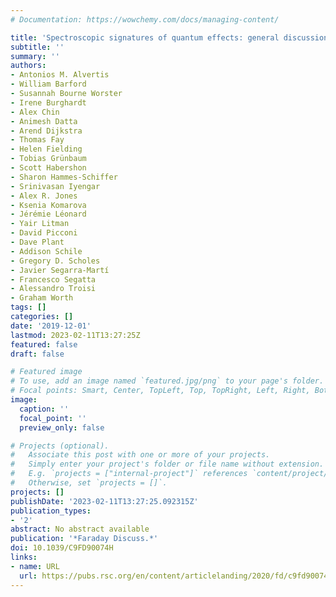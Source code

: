 ```yaml
---
# Documentation: https://wowchemy.com/docs/managing-content/

title: 'Spectroscopic signatures of quantum effects: general discussion'
subtitle: ''
summary: ''
authors:
- Antonios M. Alvertis
- William Barford
- Susannah Bourne Worster
- Irene Burghardt
- Alex Chin
- Animesh Datta
- Arend Dijkstra
- Thomas Fay
- Helen Fielding
- Tobias Grünbaum
- Scott Habershon
- Sharon Hammes-Schiffer
- Srinivasan Iyengar
- Alex R. Jones
- Ksenia Komarova
- Jérémie Léonard
- Yair Litman
- David Picconi
- Dave Plant
- Addison Schile
- Gregory D. Scholes
- Javier Segarra-Martí
- Francesco Segatta
- Alessandro Troisi
- Graham Worth
tags: []
categories: []
date: '2019-12-01'
lastmod: 2023-02-11T13:27:25Z
featured: false
draft: false

# Featured image
# To use, add an image named `featured.jpg/png` to your page's folder.
# Focal points: Smart, Center, TopLeft, Top, TopRight, Left, Right, BottomLeft, Bottom, BottomRight.
image:
  caption: ''
  focal_point: ''
  preview_only: false

# Projects (optional).
#   Associate this post with one or more of your projects.
#   Simply enter your project's folder or file name without extension.
#   E.g. `projects = ["internal-project"]` references `content/project/deep-learning/index.md`.
#   Otherwise, set `projects = []`.
projects: []
publishDate: '2023-02-11T13:27:25.092315Z'
publication_types:
- '2'
abstract: No abstract available
publication: '*Faraday Discuss.*'
doi: 10.1039/C9FD90074H
links:
- name: URL
  url: https://pubs.rsc.org/en/content/articlelanding/2020/fd/c9fd90074h
---
```

